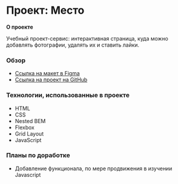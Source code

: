 # Проект: Место

**О проекте**

Учебный проект-сервис: интерактивная страница, куда можно добавлять фотографии, удалять их и ставить лайки.

### Обзор

- [Ссылка на макет в Figma](https://www.figma.com/file/2cn9N9jSkmxD84oJik7xL7/JavaScript.-Sprint-4?node-id=0%3A1)
- [Ссылка на проект на GitHub](https://doesy.github.io/mesto/)

### Технологии, использованные в проекте

- HTML
- CSS
- Nested BEM
- Flexbox
- Grid Layout
- JavaScript

### Планы по доработке

- Добавление функционала, по мере продвижения в изучении Javascript
